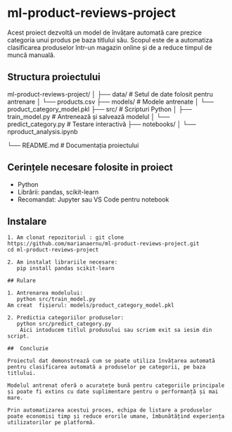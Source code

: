 # ml-product-reviews-project
Acest proiect dezvoltă un model de învățare automată care prezice categoria unui produs pe baza titlului său. 
Scopul este de a automatiza clasificarea produselor într-un magazin online și de a reduce timpul de muncă manuală.

## Structura proiectului
ml-product-reviews-project/
│
├── data/ # Setul de date folosit pentru antrenare
│ └── products.csv
├── models/ # Modele antrenate
│ └── product_category_model.pkl
├── src/ # Scripturi Python
│ ├── train_model.py # Antrenează și salvează modelul
│ └── predict_category.py # Testare interactivă
├── notebooks/ 
│ └── nproduct_analysis.ipynb

└── README.md # Documentația proiectului

## Cerințele necesare folosite in proiect
- Python  
- Librării: pandas, scikit-learn  
- Recomandat: Jupyter sau VS Code pentru notebook

## Instalare
```
1. Am clonat repozitoriul : git clone https://github.com/marianaernu/ml-product-reviews-project.git
cd ml-product-reviews-project

2. Am instalat librariile necesare:
   pip install pandas scikit-learn

## Rulare

1. Antrenarea modelului:
   python src/train_model.py
Am creat  fișierul: models/product_category_model.pkl

2. Predictia categoriilor produselor:
   python src/predict_category.py
    Aici intoducem titlul produsului sau scriem exit sa iesim din script.

##  Concluzie

Proiectul dat demonstrează cum se poate utiliza învățarea automată pentru clasificarea automată a produselor pe categorii, pe baza titlului.  

Modelul antrenat oferă o acuratețe bună pentru categoriile principale și poate fi extins cu date suplimentare pentru o performanță și mai mare.  

Prin automatizarea acestui proces, echipa de listare a produselor poate economisi timp și reduce erorile umane, îmbunătățind experiența utilizatorilor pe platformă.